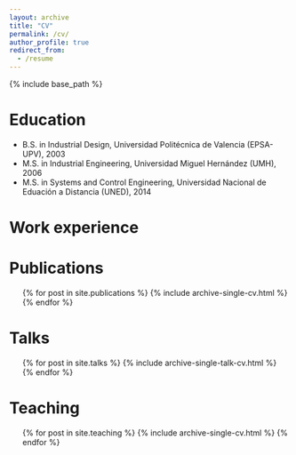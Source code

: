 ```yaml
---
layout: archive
title: "CV"
permalink: /cv/
author_profile: true
redirect_from:
  - /resume
---
```


{% include base_path %}

Education
======
* B.S. in Industrial Design, Universidad Politécnica de Valencia (EPSA-UPV), 2003
* M.S. in Industrial Engineering, Universidad Miguel Hernández (UMH), 2006
* M.S. in Systems and Control Engineering, Universidad Nacional de Eduación a Distancia (UNED), 2014

Work experience
======
<!---* Summer 2015: Research Assistant
  * Github University
  * Duties included: Tagging issues
  * Supervisor: Professor Git--->
  
<!---Skills
======
* Skill 1
* Skill 2
  * Sub-skill 2.1
  * Sub-skill 2.2
  * Sub-skill 2.3
* Skill 3--->

Publications
======
  <ul>{% for post in site.publications %}
    {% include archive-single-cv.html %}
  {% endfor %}</ul>
  
Talks
======
  <ul>{% for post in site.talks %}
    {% include archive-single-talk-cv.html %}
  {% endfor %}</ul>
  
Teaching
======
  <ul>{% for post in site.teaching %}
    {% include archive-single-cv.html %}
  {% endfor %}</ul>
<!---  
Service and leadership
======
* Currently signed in to 43 different slack teams--->
